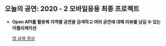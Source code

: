 ## 오늘의 공연: 2020 - 2 모바일응용 최종 프로젝트
* __Open API를 활용해 지역별 공연을 검색하고 여러 공연에 대해 리뷰를 남길 수 있는 어플리케이션__   

   [앱 실행 영상](https://youtu.be/LpWXKxOn4_4)
